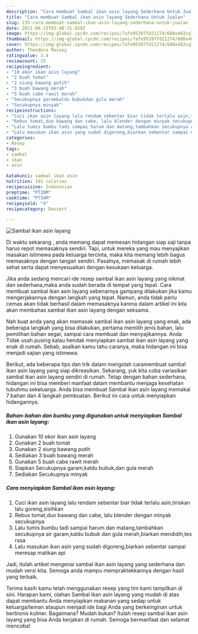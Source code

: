 ```yaml
---
description: "Cara membuat Sambal ikan asin layang Sederhana Untuk Jualan"
title: "Cara membuat Sambal ikan asin layang Sederhana Untuk Jualan"
slug: 235-cara-membuat-sambal-ikan-asin-layang-sederhana-untuk-jualan
date: 2021-06-15T03:48:31.650Z
image: https://img-global.cpcdn.com/recipes/7afe95397fd21274/680x482cq70/sambal-ikan-asin-layang-foto-resep-utama.jpg
thumbnail: https://img-global.cpcdn.com/recipes/7afe95397fd21274/680x482cq70/sambal-ikan-asin-layang-foto-resep-utama.jpg
cover: https://img-global.cpcdn.com/recipes/7afe95397fd21274/680x482cq70/sambal-ikan-asin-layang-foto-resep-utama.jpg
author: Theodore Massey
ratingvalue: 3.4
reviewcount: 15
recipeingredient:
- "10 ekor ikan asin layang"
- "2 buah tomat"
- "2 siung bawang putih"
- "3 buah bawang merah"
- "5 buah cabe rawit merah"
- "Secukupnya garamkaldu bubukdan gula merah"
- "Secukupnya minyak"
recipeinstructions:
- "Cuci ikan asin layang lalu rendam sebentar biar tidak terlalu asin,tiriskan lalu goreng,sisihkan"
- "Rebus tomat,duo bawang dan cabe, lalu blender dengan minyak secukupnya"
- "Lalu tumis bumbu tadi sampai harum dan matang,tambahkan secukupnya air garam,kaldu bubuk dan gula merah,biarkan mendidih,tes rasa"
- "Lalu masukan ikan asin yang sudah digoreng,biarkan sebentar sampai meresap matikan api"
categories:
- Resep
tags:
- sambal
- ikan
- asin

katakunci: sambal ikan asin 
nutrition: 191 calories
recipecuisine: Indonesian
preptime: "PT20M"
cooktime: "PT34M"
recipeyield: "4"
recipecategory: Dessert

---
```



![Sambal ikan asin layang](https://img-global.cpcdn.com/recipes/7afe95397fd21274/680x482cq70/sambal-ikan-asin-layang-foto-resep-utama.jpg)

Di waktu  sekarang , anda memang dapat memesan hidangan siap saji tanpa harus repot memasaknya sendiri. Tapi, untuk mereka yang mau menyajikan masakan istimewa pada keluarga tercinta, maka kita memang lebih bagus memasaknya dengan tangan sendiri. Pasalnya, memasak di rumah lebih sehat serta dapat menyesuaikan dengan kesukaan keluarga.

Jika anda sedang mencari ide resep sambal ikan asin layang yang nikmat dan sederhana,maka anda sudah berada di tempat yang tepat. Cara membuat sambal ikan asin layang  sebenarnya gampang dilakukan jika kamu mengerjakannya dengan langkah yang tepat. Namun, anda tidak perlu cemas akan tidak berhasil dalam memasaknya 
karena dalam artikel ini kita akan membahas sambal ikan asin layang dengan seksama.  



Nah buat anda yang akan memasak sambal ikan asin layang yang enak, ada beberapa langkah yang bisa dilakukan, pertama memilih jenis bahan, lalu pemilihan bahan segar, sampai cara membuat dan menyajikannya. Anda Tidak usah pusing kalau hendak menyiapkan sambal ikan asin layang yang enak di rumah. Sebab, asalkan kamu  tahu caranya, maka hidangan ini bisa menjadi sajian yang istimewa.

Berikut, ada beberapa tips dan trik dalam mengolah caramembuat sambal ikan asin layang yang siap dikreasikan. Sekarang, yuk kita coba variasikan sambal ikan asin layang sendiri di rumah. Tetap dengan bahan sederhana, hidangan ini bisa memberi manfaat dalam membantu menjaga kesehatan tubuhmu sekeluarga. Anda bisa membuat Sambal ikan asin layang memakai 7 bahan dan 4 langkah pembuatan. Berikut ini cara untuk menyiapkan hidangannya.

<!--inarticleads1-->

##### Bahan-bahan dan bumbu yang digunakan untuk menyiapkan Sambal ikan asin layang:

1. Gunakan 10 ekor ikan asin layang
1. Gunakan 2 buah tomat
1. Gunakan 2 siung bawang putih
1. Sediakan 3 buah bawang merah
1. Gunakan 5 buah cabe rawit merah
1. Siapkan Secukupnya garam,kaldu bubuk,dan gula merah
1. Sediakan Secukupnya minyak




<!--inarticleads2-->

##### Cara menyiapkan Sambal ikan asin layang:

1. Cuci ikan asin layang lalu rendam sebentar biar tidak terlalu asin,tiriskan lalu goreng,sisihkan
1. Rebus tomat,duo bawang dan cabe, lalu blender dengan minyak secukupnya
1. Lalu tumis bumbu tadi sampai harum dan matang,tambahkan secukupnya air garam,kaldu bubuk dan gula merah,biarkan mendidih,tes rasa
1. Lalu masukan ikan asin yang sudah digoreng,biarkan sebentar sampai meresap matikan api




Jadi, itulah artikel mengenai  sambal ikan asin layang  yang sederhana dan mudah versi kita. Semoga anda mampu mempraktekkannya dengan hasil yang terbaik. 

Terima kasih kamu telah menggunakan resep yang tim kami tampilkan di sini. Harapan kami, olahan  Sambal ikan asin layang yang mudah di atas dapat membantu Anda menyiapkan makanan yang sedap untuk keluarga/teman ataupun menjadi ide bagi Anda yang berkeinginan untuk berbisnis kuliner. Bagaimana? Mudah bukan? Itulah resep sambal ikan asin layang yang bisa Anda kerjakan di rumah. Semoga bermanfaat dan selamat mencoba!

